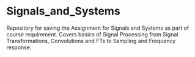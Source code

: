 # Signals_and_Systems

Repository for saving the Assignment for Signals and Systems as part of course requirement. Covers basics of Signal Processing from Signal Transformations, Convolutions and FTs to Sampling and Frequency response.
